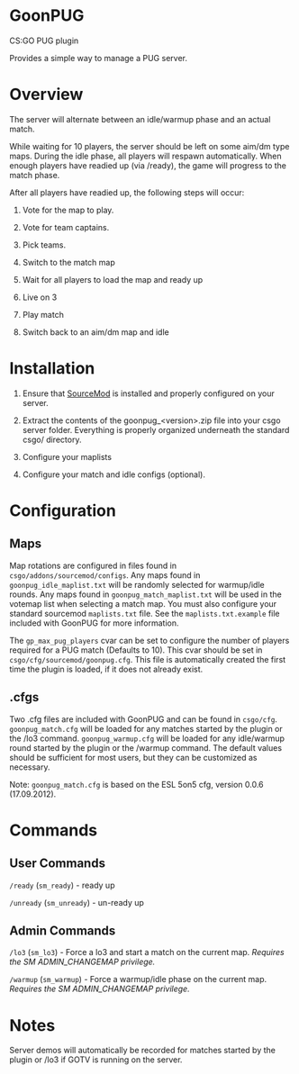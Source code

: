GoonPUG
=======

CS:GO PUG plugin

Provides a simple way to manage a PUG server.

Overview
========
The server will alternate between an idle/warmup phase and an actual match.

While waiting for 10 players, the server should be left on some aim/dm type
maps. During the idle phase, all players will respawn automatically. When
enough players have readied up (via /ready), the game will progress to the
match phase.

After all players have readied up, the following steps will occur:

1. Vote for the map to play.

2. Vote for team captains.

3. Pick teams.

4. Switch to the match map

5. Wait for all players to load the map and ready up

6. Live on 3

7. Play match

8. Switch back to an aim/dm map and idle

Installation
============

1. Ensure that [SourceMod](http://www.sourcemod.net) is installed and properly configured on your server.

2. Extract the contents of the goonpug\_\<version\>.zip file into your csgo
   server folder. Everything is properly organized underneath the standard
   csgo/ directory.

3. Configure your maplists

4. Configure your match and idle configs \(optional\).

Configuration
=============

Maps
----

Map rotations are configured in files found in
`csgo/addons/sourcemod/configs`. Any maps found in `goonpug_idle_maplist.txt`
will be randomly selected for warmup/idle rounds. Any maps found in
`goonpug_match_maplist.txt` will be used in the votemap list when selecting a
match map. You must also configure your standard sourcemod `maplists.txt` file.
See the `maplists.txt.example` file included with GoonPUG for more information.

The `gp_max_pug_players` cvar can be set to configure the number of players
required for a PUG match \(Defaults to 10\). This cvar should be set in
`csgo/cfg/sourcemod/goonpug.cfg`. This file is automatically created the first
time the plugin is loaded, if it does not already exist.

.cfgs
-----

Two .cfg files are included with GoonPUG and can be found in `csgo/cfg`.
`goonpug_match.cfg` will be loaded for any matches started by the plugin or the
/lo3 command. `goonpug_warmup.cfg` will be loaded for any idle/warmup round
started by the plugin or the /warmup command. The default values should be
sufficient for most users, but they can be customized as necessary.

Note: `goonpug_match.cfg` is based on the ESL 5on5 cfg, version 0.0.6
\(17.09.2012\).

Commands
========

User Commands
-------------

`/ready` \(`sm_ready`\) - ready up

`/unready` \(`sm_unready`\) - un-ready up

Admin Commands
--------------

`/lo3` \(`sm_lo3`\) - Force a lo3 and start a match on the current map. *Requires
the SM ADMIN_CHANGEMAP privilege.*

`/warmup` \(`sm_warmup`\) - Force a warmup/idle phase on the current map. *Requires
the SM ADMIN_CHANGEMAP privilege.*

Notes
=====

Server demos will automatically be recorded for matches started by the plugin
or /lo3 if GOTV is running on the server.

